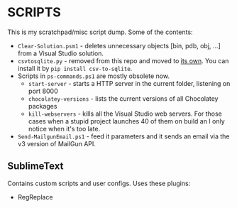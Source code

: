 SCRIPTS
=======

This is my scratchpad/misc script dump. Some of the contents:

* `Clear-Solution.psm1` - deletes unnecessary objects [bin, pdb, obj, ...] from a Visual Studio solution. 
* `csvtosqlite.py` - removed from this repo and moved to [its own](https://github.com/zblesk/csv-to-sqlite). You can install it by `pip install csv-to-sqlite`.
* Scripts in `ps-commands.ps1` are mostly obsolete now.
    * `start-server` - starts a HTTP server in the current folder, listening on port 8000
    * `chocolatey-versions` - lists the current versions of all Chocolatey packages
    * `kill-webservers` - kills all the Visual Studio web servers. For those cases when a stupid project launches 40 of them on build an I only notice when it's too late.
* `Send-MailgunEmail.ps1` - feed it parameters and it sends an email via the v3 version of MailGun API.

SublimeText
-------------

Contains custom scripts and user configs. Uses these plugins:

 * RegReplace


